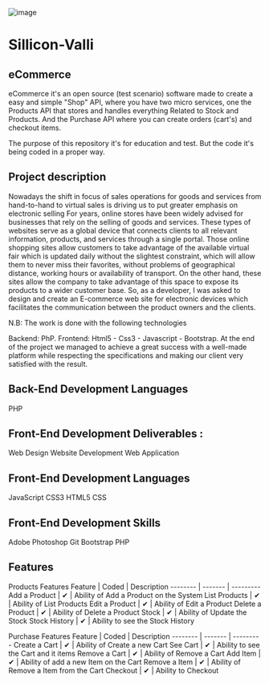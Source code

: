 ![image](https://github.com/E-buez/Sillicon-Valli/assets/113688978/741d232f-aba3-4126-a166-5d6907adc526)
# Sillicon-Valli

## eCommerce
eCommerce it's an open source (test scenario) software made to create a easy and simple "Shop" API, where you have two micro services, one the Products API that stores and handles everything Related to Stock and Products. And the Purchase API where you can create orders (cart's) and checkout items.

The purpose of this repository it's for education and test. But the code it's being coded in a proper way.

## Project description 
Nowadays the shift in focus of sales operations for goods and services from hand-to-hand to virtual sales is driving us to put greater emphasis on electronic selling For years, online stores have been widely advised for businesses that rely on the selling of goods and services. These types of websites serve as a global device that connects clients to all relevant information, products, and services through a single portal. Those online shopping sites allow customers to take advantage of the available virtual fair which is updated daily without the slightest constraint, which will allow them to never miss their favorites, without problems of geographical distance, working hours or availability of transport. On the other hand, these sites allow the company to take advantage of this space to expose its products to a wider customer base. So, as a developer, I was asked to design and create an E-commerce web site for electronic devices which facilitates the communication between the product owners and the clients.

N.B: The work is done with the following technologies

Backend: PhP.
Frontend: Html5 - Css3 - Javascript - Bootstrap.
At the end of the project we managed to achieve a great success with a well-made platform while respecting the specifications and making our client very satisfied with the result.

## Back-End Development Languages
PHP
## Front-End Development Deliverables :
Web Design
Website Development
Web Application
## Front-End Development Languages
JavaScript
CSS3
HTML5
CSS
## Front-End Development Skills
Adobe Photoshop
Git
Bootstrap
PHP

## Features
Products Features
Feature | Coded | Description
-------- | ------- | ---------
Add a Product | ✔ | Ability of Add a Product on the System
List Products | ✔ | Ability of List Products
Edit a Product | ✔ | Ability of Edit a Product
Delete a Product | ✔ | Ability of Delete a Product
Stock | ✔ | Ability of Update the Stock
Stock History | ✔ | Ability to see the Stock History

 Purchase Features
Feature |	Coded |	Description
-------- | ------- | ---------
Create a Cart	| ✔ | Ability of Create a new Cart
See Cart | ✔ | Ability to see the Cart and it items
Remove a Cart |	✔	| Ability of Remove a Cart
Add Item | ✔ | Ability of add a new Item on the Cart
Remove a Item |	✔	| Ability of Remove a Item from the Cart
Checkout | ✔ | Ability to Checkout












